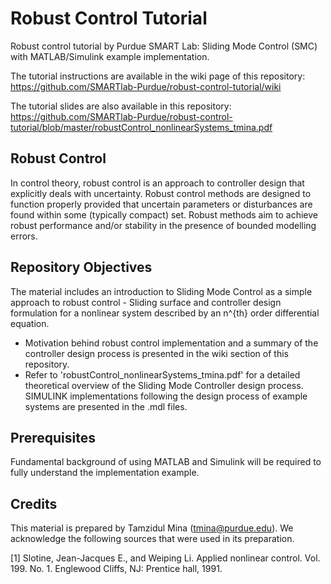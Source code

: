 # Robust Control Tutorial
Robust control tutorial by Purdue SMART Lab: Sliding Mode Control (SMC) with MATLAB/Simulink example implementation.

The tutorial instructions are available in the wiki page of this repository: <https://github.com/SMARTlab-Purdue/robust-control-tutorial/wiki>

The tutorial slides are also available in this repository: <https://github.com/SMARTlab-Purdue/robust-control-tutorial/blob/master/robustControl_nonlinearSystems_tmina.pdf>

## Robust Control
In control theory, robust control is an approach to controller design that explicitly deals with uncertainty. Robust control methods are designed to function properly provided that uncertain parameters or disturbances are found within some (typically compact) set. Robust methods aim to achieve robust performance and/or stability in the presence of bounded modelling errors.

## Repository Objectives
The material includes an introduction to Sliding Mode Control as a simple approach to robust control - Sliding surface and controller design formulation for a nonlinear system described by an n^{th} order differential equation.  
 - Motivation behind robust control implementation and a summary of the controller design process is presented in the wiki section of this repository.
 - Refer to 'robustControl_nonlinearSystems_tmina.pdf' for a detailed theoretical overview of the Sliding Mode Controller design process. SIMULINK implementations following the design process of example systems are presented in the .mdl files. 

## Prerequisites
Fundamental background of using MATLAB and Simulink will be required to fully understand the implementation example.

## Credits
This material is prepared by Tamzidul Mina (tmina@purdue.edu). We acknowledge the following sources that were used in its preparation.

[1] Slotine, Jean-Jacques E., and Weiping Li. Applied nonlinear control. Vol. 199. No. 1. Englewood Cliffs, NJ: Prentice hall, 1991.
